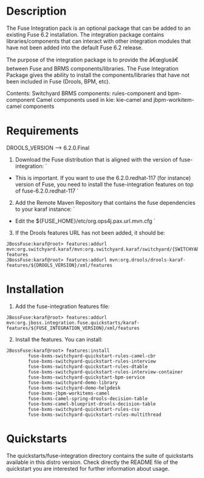Description
============
The Fuse Integration pack is an optional package that can be added to an existing Fuse 6.2 installation.  The integration package contains libraries/components that can interact with other integration modules that have not been added into the default Fuse 6.2 release. 

The purpose of the integration package is to provide the â€œglueâ€ between Fuse and BRMS components/libraries.  The Fuse Integration Package gives the ability to install the components/libraries that have not been included in Fuse (Drools, BPM, etc).

Contents:
Switchyard BRMS components: rules-component and bpm-component
Camel components used in kie: kie-camel and jbpm-workitem-camel components


Requirements
============
DROOLS_VERSION --> 6.2.0.Final

1.  Download the Fuse distribution that is aligned with the version of fuse-integration:
    `
  * This is important. If you want to use the 6.2.0.redhat-117 (for instance) version of Fuse, you need to install the fuse-integration features on top of fuse-6.2.0.redhat-117
     `
2.  Add the Remote Maven Repository that contains the fuse dependencies to your karaf instance:
    `
  * Edit the ${FUSE_HOME}/etc/org.ops4j.pax.url.mvn.cfg
     `
3.  If the Drools features URL has not been added, it should be:
```
JBossFuse:karaf@root> features:addurl mvn:org.switchyard.karaf/mvn:org.switchyard.karaf/switchyard/{SWITCHYARD_VERSION}/xml/core-features
JBossFuse:karaf@root> features:addurl mvn:org.drools/drools-karaf-features/${DROOLS_VERSION}/xml/features
```


Installation
============
1.   Add the fuse-integration features file: 
```
JBossFuse:karaf@root> features:addurl mvn:org.jboss.integration.fuse.quickstarts/karaf-features/${FUSE_INTEGRATION_VERSION}/xml/features
```
2.  Install the features. You can install: 
```
JBossFuse:karaf@root> features:install    
        fuse-bxms-switchyard-quickstart-rules-camel-cbr             
        fuse-bxms-switchyard-quickstart-rules-interview          
        fuse-bxms-switchyard-quickstart-rules-dtable      
        fuse-bxms-switchyard-quickstart-rules-interview-container   
        fuse-bxms-switchyard-quickstart-bpm-service
        fuse-bxms-switchyard-demo-library
        fuse-bxms-switchyard-demo-helpdesk
        fuse-bxms-jbpm-workitems-camel
        fuse-bxms-camel-spring-drools-decision-table
        fuse-bxms-camel-blueprint-drools-decision-table
        fuse-bxms-switchyard-quickstart-rules-csv
        fuse-bxms-switchyard-quickstart-rules-multithread
```

Quickstarts
============
The quickstarts/fuse-integration directory contains the suite of quickstarts available in this distro version. Check directly the README file of the quickstart you are interested for further information about usage.

